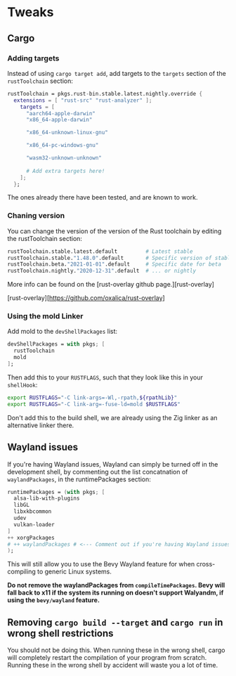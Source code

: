 # Tweaks

## Cargo

### Adding targets
Instead of using `cargo target add`, add targets to the `targets` section of
the `rustToolchain` section:
```nix
rustToolchain = pkgs.rust-bin.stable.latest.nightly.override {
  extensions = [ "rust-src" "rust-analyzer" ];
    targets = [
      "aarch64-apple-darwin"
      "x86_64-apple-darwin"

      "x86_64-unknown-linux-gnu"

      "x86_64-pc-windows-gnu"

      "wasm32-unknown-unknown"
          
      # Add extra targets here!
    ];
  };
```
The ones already there have been tested, and are known to work.

### Chaning version
You can change the version of the version of the Rust toolchain by editing the rustToolchain section:

```nix
rustToolchain.stable.latest.default         # Latest stable
rustToolchain.stable."1.48.0".default       # Specific version of stable
rustToolchain.beta."2021-01-01".default     # Specific date for beta
rustToolchain.nightly."2020-12-31".default  # ... or nightly
```

More info can be found on the [rust-overlay github page.][rust-overlay]

[rust-overlay][https://github.com/oxalica/rust-overlay]

### Using the mold Linker

Add mold to the `devShellPackages` list:
```nix
devShellPackages = with pkgs; [
  rustToolchain
  mold
];
```

Then add this to your `RUSTFLAGS`, such that they look like this in your
`shellHook`:

```sh
export RUSTFLAGS="-C link-args=-Wl,-rpath,${rpathLib}"
export RUSTFLAGS="-C link-arg=-fuse-ld=mold $RUSTFLAGS"
```
Don't add this to the build shell, we are already using the Zig linker as an
alternative linker there.

## Wayland issues

If you're having Wayland issues, Wayland can simply be turned
off in the development shell, by commenting out the list concatnation of
`waylandPackages`, in the runtimePackages section:
```nix
runtimePackages = (with pkgs; [
  alsa-lib-with-plugins
  libGL
  libxkbcommon
  udev
  vulkan-loader
]
++ xorgPackages
# ++ waylandPackages # <--- Comment out if you're having Wayland issues.
);
```
This will still allow you to use the Bevy Wayland feature for when
cross-compiling to generic Linux systems.

**Do not remove the waylandPackages from `compileTimePackages`.
Bevy will fall back to x11 if the system its running on doesn't support
Walyandm, if using the `bevy/wayland` feature.**

## Removing `cargo build --target` and `cargo run` in wrong shell restrictions
You should not be doing this. When running these in the wrong shell, cargo will
completely restart the compilation of your program from scratch.
Running these in the wrong shell by accident will waste you a lot of time.
